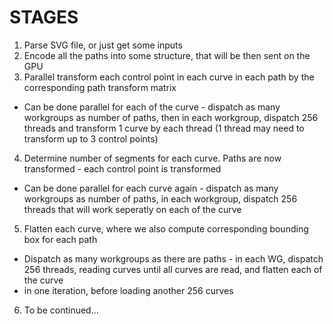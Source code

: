 # STAGES
1. Parse SVG file, or just get some inputs
2. Encode all the paths into some structure, that will be then sent on the GPU
3. Parallel transform each control point in each curve in each path by the corresponding path transform matrix
- Can be done parallel for each of the curve - dispatch as many workgroups as number of paths, then in each workgroup, dispatch 256 threads
  and transform 1 curve by each thread (1 thread may need to transform up to 3 control points)
4. Determine number of segments for each curve. Paths are now transformed - each control point is transformed
- Can be done parallel for each curve again - dispatch as many workgroups as number of paths, in each workgroup, dispatch 256 threads
  that will work seperatly on each of the curve
5. Flatten each curve, where we also compute corresponding bounding box for each path
- Dispatch as many workgroups as there are paths - in each WG, dispatch 256 threads, reading curves until all curves are read, and flatten each of the curve
- in one iteration, before loading another 256 curves
6. To be continued...